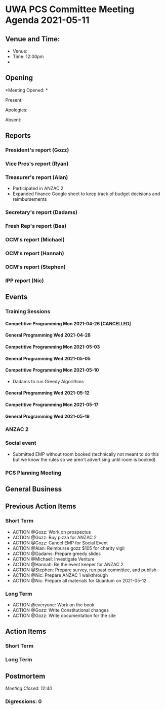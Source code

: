 # UWA PCS Committee Meeting Agenda 2021-05-11

## Venue and Time:

- Venue: 
- Time: 12:00pm
- 
## Opening

*Meeting Opened: *

Present:

Apologies:

Absent:

## Reports

### President's report (Gozz)

### Vice Pres's report (Ryan)

### Treasurer's report (Alan)
- Participated in ANZAC 2
- Expanded finance Google sheet to keep track of budget decisions and reimbursements

### Secretary's report (Dadams)

### Fresh Rep's report (Bea)

### OCM's report (Michael)

### OCM's report (Hannah)

### OCM's report (Stephen)

### IPP report (Nic)

## Events

### Training Sessions

#### Competitive Programming Mon 2021-04-26 [CANCELLED]

#### General Programming Wed 2021-04-28

#### Competitive Programming Mon 2021-05-03

#### General Programming Wed 2021-05-05


#### Competitive Programming Mon 2021-05-10

- Dadams to run Greedy Algorithms

#### General Programming Wed 2021-05-12


#### Competitive Programming Mon 2021-05-17


#### General Programming Wed 2021-05-19


### ANZAC 2


### Social event

- Submitted EMP without room booked (technically not meant to do this but we know the rules so we aren't advertising until room is booked)
### PCS Planning Meeting


## General Business

## Previous Action Items

### Short Term

- ACTION @Gozz: Work on prospectus
- ACTION @Gozz: Buy pizza for ANZAC 2
- ACTION @Gozz: Cancel EMP for Social Event
- ACTION @Alan: Reimburse gozz $105 for charity vigil
- ACTION @Dadams: Prepare greedy slides
- ACTION @Michael: Investigate Venture
- ACTION @Hannah: Be the event keeper for ANZAC 2
- ACTION @Stephen: Prepare survey, run past committee, and publish
- ACTION @Nic: Prepare ANZAC 1 walkthrough
- ACTION @Nic: Prepare all materials for Quantum on 2021-05-12

### Long Term

- ACTION @everyone: Work on the book
- ACTION @Gozz: Write Constitutional changes
- ACTION @Gozz: Write documentation for the site

## Action Items

### Short Term

### Long Term

## Postmortem

*Meeting Closed: 12:40*

### Digressions: 0

